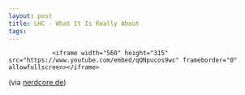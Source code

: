 ```yaml
---
layout: post
title: LHC - What It Is Really About
tags:
---
```



                <iframe width="560" height="315" src="https://www.youtube.com/embed/qQNpucos9wc" frameborder="0" allowfullscreen></iframe>
<p>(via <a href=" https://www.youtube.com/embed/qQNpucos9wc">nerdcore.de</a>)</p>
